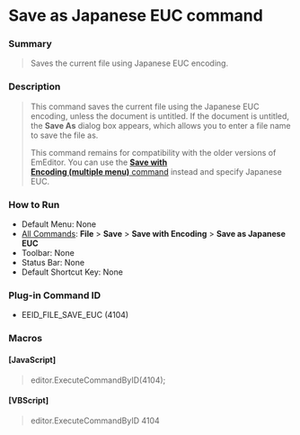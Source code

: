 # Save as Japanese EUC command

### Summary

> Saves the current file using Japanese EUC encoding.

### Description

> This command saves the current file using the
> Japanese EUC encoding, unless the document is untitled. If the document is
> untitled, the **Save As** dialog box appears,
> which allows you to enter a file name to save the file as.
>
> This command remains for compatibility with the older versions of
> EmEditor. You can use the [**Save with**\
> **Encoding (multiple menu)** command](file_save_defined) instead and specify Japanese EUC.

### How to Run

- Default Menu: None
- [All Commands](../tools/all_commands): **File** \> **Save**
\> **Save with Encoding** \> **Save as Japanese EUC**
- Toolbar: None
- Status Bar: None
- Default Shortcut Key: None

### Plug-in Command ID

- EEID\_FILE\_SAVE\_EUC (4104)

### Macros

#### \[JavaScript\]

> editor.ExecuteCommandByID(4104);

#### \[VBScript\]

> editor.ExecuteCommandByID 4104
